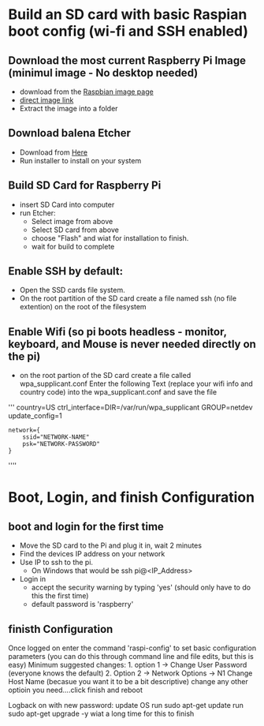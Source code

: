 # Build an SD card with basic Raspian boot config (wi-fi and SSH enabled)


## Download the most current Raspberry Pi Image (minimul image - No desktop needed)
* download from the [Raspbian image page](https://www.raspberrypi.org/downloads/raspbian/)
* [direct image link](https://downloads.raspberrypi.org/raspbian_lite_latest)
* Extract the image into a folder


## Download balena Etcher
  * Download from [Here](https://www.balena.io/etcher/)
  * Run installer to install on your system


## Build SD Card for Raspberry Pi
* insert SD Card into computer
* run Etcher:
    * Select image from above
    * Select SD card from above
    * choose "Flash" and wiat for installation to finish.
    * wait for build to complete


## Enable SSH by default:

* Open the SSD cards file system.
* On the root partition of the SD card create a file named ssh (no file extention) on the root of the filesystem



## Enable Wifi (so pi boots headless - monitor, keyboard, and Mouse is never needed directly on the pi)

* on the root partion of the SD card create a file called wpa_supplicant.conf
  Enter the following Text (replace your wifi info and country code) into the wpa_supplicant.conf and save the file
  
'''
    country=US
    ctrl_interface=DIR=/var/run/wpa_supplicant GROUP=netdev
    update_config=1

    network={
        ssid="NETWORK-NAME"
        psk="NETWORK-PASSWORD"
    }
''''
 

# Boot, Login, and finish Configuration

## boot and login for the first time

* Move the SD card to the Pi and plug it in, wait 2 minutes
* Find the devices IP address on your network
* Use IP to ssh to the pi.  
  * On Windows that would be ssh pi@<IP_Address> 
* Login in
   * accept the security warning by typing 'yes' (should only have to do this the first time)
   * default password is 'raspberry'
   
## finisth Configuration

Once logged on enter the command 'raspi-config' to set basic configuration parameters (you can do this through command line and file edits, but this is easy)
  Minimum suggested changes:
    1. option 1 -> Change User Password (everyone knows the default)
    2. Option 2 -> Network Options -> N1 Change Host Name (becasue you want it to be a bit descriptive)
  change any other optioin you need....click finish and reboot
  
 Logback on with new password:
 update OS
      run sudo apt-get update
      run sudo apt-get upgrade -y
      wiat a long time for this to finish

      
 
    
    
    

 
  


